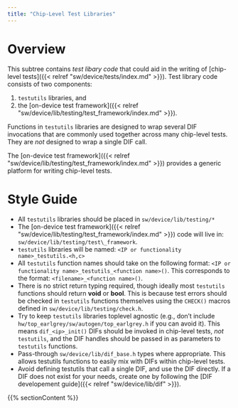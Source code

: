 ```yaml
---
title: "Chip-Level Test Libraries"
---
```


# Overview

This subtree contains _test libary code_ that could aid in the writing of [chip-level tests]({{< relref "sw/device/tests/index.md" >}}).
Test library code consists of two components:
1. `testutils` libraries, and
2. the [on-device test framework]({{< relref "sw/device/lib/testing/test_framework/index.md" >}}).

Functions in `testutils` libraries are designed to wrap several DIF invocations that are commonly used together across many chip-level tests.
They are _not_ designed to wrap a single DIF call.

The [on-device test framework]({{< relref "sw/device/lib/testing/test_framework/index.md" >}}) provides a generic platform for writing chip-level tests.

# Style Guide

- All `testutils` libraries should be placed in `sw/device/lib/testing/*`
- The [on-device test framework]({{< relref "sw/device/lib/testing/test_framework/index.md" >}})
code will live in: `sw/device/lib/testing/test\_framework`.
- `testutils` libraries will be named: `<IP or functionality name>_testutils.<h,c>`
- All `testutils` function names should take on the following format: `<IP or functionality name>_testutils_<function name>()`.
  This corresponds to the format: `<filename>_<function name>()`.
- There is no strict return typing required, though ideally most `testutils` functions should return **void** or **bool**.
  This is because test errors should be checked in `testutils` functions themselves using the `CHECK()` macros defined in `sw/device/lib/testing/check.h`.
- Try to keep `testutils` libraries toplevel agnostic (e.g., don’t include `hw/top_earlgrey/sw/autogen/top_earlgrey.h` if you can avoid it).
  This means `dif_<ip>_init()` DIFs should be invoked in chip-level tests, *not* `testutils`, and the DIF handles should be passed in as parameters to `testutils` functions.
- Pass-through `sw/device/lib/dif_base.h` types where appropriate.
  This allows testutils functions to easily mix with DIFs within chip-level tests.
- Avoid defining testutils that call a single DIF, and use the DIF directly.
  If a DIF does not exist for your needs, create one by following the [DIF developement guide]({{< relref "sw/device/lib/dif" >}}).

{{% sectionContent %}}
